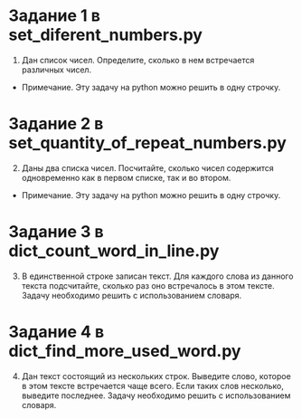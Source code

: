 # Задание 1 в set_diferent_numbers.py

1. Дан список чисел. Определите, сколько в нем встречается различных чисел.
- Примечание. Эту задачу на python можно решить в одну строчку.

# Задание 2 в set_quantity_of_repeat_numbers.py

2. Даны два списка чисел. Посчитайте, сколько чисел содержится одновременно как в первом списке, так и во втором.
- Примечание. Эту задачу на python можно решить в одну строчку.

# Задание 3 в dict_count_word_in_line.py

3. В единственной строке записан текст. Для каждого слова из данного текста подсчитайте, сколько раз оно встречалось в этом тексте.
Задачу необходимо решить с использованием словаря.

# Задание 4 в dict_find_more_used_word.py

4. Дан текст состоящий из нескольких строк. Выведите слово, которое в этом тексте встречается чаще всего. Если таких слов несколько, выведите последнее.
Задачу необходимо решить с использованием словаря.